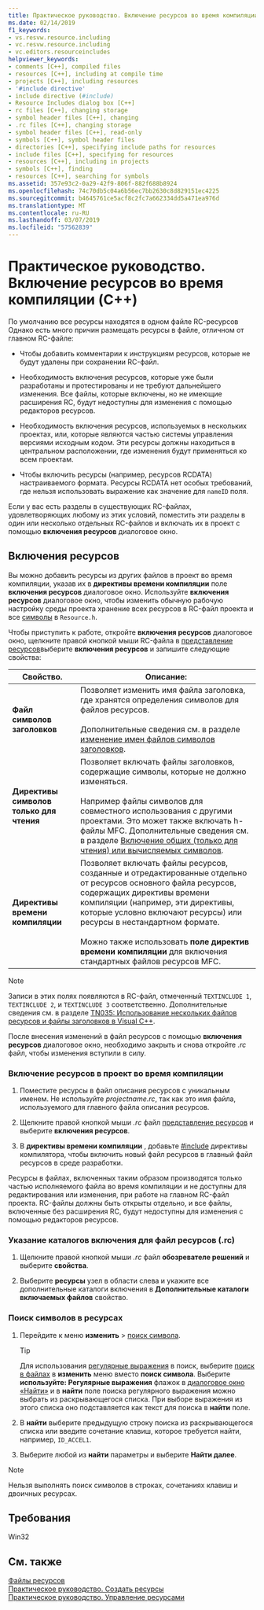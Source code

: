 ```yaml
---
title: Практическое руководство. Включение ресурсов во время компиляции (C++)
ms.date: 02/14/2019
f1_keywords:
- vs.resvw.resource.including
- vc.resvw.resource.including
- vc.editors.resourceincludes
helpviewer_keywords:
- comments [C++], compiled files
- resources [C++], including at compile time
- projects [C++], including resources
- '#include directive'
- include directive (#include)
- Resource Includes dialog box [C++]
- rc files [C++], changing storage
- symbol header files [C++], changing
- .rc files [C++], changing storage
- symbol header files [C++], read-only
- symbols [C++], symbol header files
- directories [C++], specifying include paths for resources
- include files [C++], specifying for resources
- resources [C++], including in projects
- symbols [C++], finding
- resources [C++], searching for symbols
ms.assetid: 357e93c2-0a29-42f9-806f-882f688b8924
ms.openlocfilehash: 74c70db5c04a6b56ec7bb2630c8d829151ec4225
ms.sourcegitcommit: b4645761ce5acf8c2fc7a662334dd5a471ea976d
ms.translationtype: MT
ms.contentlocale: ru-RU
ms.lasthandoff: 03/07/2019
ms.locfileid: "57562839"
---
```

# <a name="how-to-include-resources-at-compile-time-c"></a>Практическое руководство. Включение ресурсов во время компиляции (C++)

По умолчанию все ресурсы находятся в одном файле RC-ресурсов Однако есть много причин размещать ресурсы в файле, отличном от главном RC-файле:

- Чтобы добавить комментарии к инструкциям ресурсов, которые не будут удалены при сохранении RC-файл.

- Необходимость включения ресурсов, которые уже были разработаны и протестированы и не требуют дальнейшего изменения. Все файлы, которые включены, но не имеющие расширения RC, будут недоступны для изменения с помощью редакторов ресурсов.

- Необходимость включения ресурсов, используемых в нескольких проектах, или, которые являются частью системы управления версиями исходным кодом. Эти ресурсы должны находиться в центральном расположении, где изменения будут применяться ко всем проектам.

- Чтобы включить ресурсы (например, ресурсов RCDATA) настраиваемого формата. Ресурсы RCDATA нет особых требований, где нельзя использовать выражение как значение для `nameID` поля.

Если у вас есть разделы в существующих RC-файлах, удовлетворяющих любому из этих условий, поместить эти разделы в один или несколько отдельных RC-файлов и включать их в проект с помощью **включения ресурсов** диалоговое окно.

## <a name="resource-includes"></a>Включения ресурсов

Вы можно добавить ресурсы из других файлов в проект во время компиляции, указав их в **директивы времени компиляции** поле **включения ресурсов** диалоговое окно. Используйте **включения ресурсов** диалоговое окно, чтобы изменить обычную рабочую настройку среды проекта хранение всех ресурсов в RC-файл проекта и все [символы](../windows/symbols-resource-identifiers.md) в `Resource.h`.

Чтобы приступить к работе, откройте **включения ресурсов** диалоговое окно, щелкните правой кнопкой мыши RC-файла в [представление ресурсов](/windows/how-to-create-a-resource-script-file#create-resources)выберите **включения ресурсов** и запишите следующие свойства:

| Свойство. | Описание: |
|---|---|
| **Файл символов заголовков** | Позволяет изменить имя файла заголовка, где хранятся определения символов для файлов ресурсов.<br/><br/>Дополнительные сведения см. в разделе [изменение имен файлов символов заголовков](../windows/changing-the-names-of-symbol-header-files.md). |
| **Директивы символов только для чтения** | Позволяет включать файлы заголовков, содержащие символы, которые не должно изменяться.<br/><br/>Например файлы символов для совместного использования с другими проектами. Это может также включать h-файлы MFC. Дополнительные сведения см. в разделе [Включение общих (только для чтения) или вычисляемых символов](../windows/including-shared-read-only-or-calculated-symbols.md). |
| **Директивы времени компиляции** | Позволяет включать файлы ресурсов, созданные и отредактированные отдельно от ресурсов основного файла ресурсов, содержащих директивы времени компиляции (например, эти директивы, которые условно включают ресурсы) или ресурсы в нестандартном формате.<br/><br/>Можно также использовать **поле директив времени компиляции** для включения стандартных файлов ресурсов MFC. |

> [!NOTE]
> Записи в этих полях появляются в RC-файл, отмеченный `TEXTINCLUDE 1`, `TEXTINCLUDE 2`, и `TEXTINCLUDE 3` соответственно. Дополнительные сведения см. в разделе [TN035: Использование нескольких файлов ресурсов и файлы заголовков в Visual C++](../mfc/tn035-using-multiple-resource-files-and-header-files-with-visual-cpp.md).

После внесения изменений в файл ресурсов с помощью **включения ресурсов** диалоговое окно, необходимо закрыть и снова откройте *.rc* файл, чтобы изменения вступили в силу.

### <a name="to-include-resources-in-your-project-at-compile-time"></a>Включение ресурсов в проект во время компиляции

1. Поместите ресурсы в файл описания ресурсов с уникальным именем. Не используйте *projectname.rc*, так как это имя файла, используемого для главного файла описания ресурсов.

1. Щелкните правой кнопкой мыши *.rc* файл [представление ресурсов](/windows/how-to-create-a-resource-script-file#create-resources) и выберите **включения ресурсов**.

1. В **директивы времени компиляции** , добавьте [#include](../preprocessor/hash-include-directive-c-cpp.md) директивы компилятора, чтобы включить новый файл ресурсов в главный файл ресурсов в среде разработки.

Ресурсы в файлах, включенных таким образом производятся только частью исполняемого файла во время компиляции и не доступны для редактирования или изменения, при работе на главном RC-файл проекта. RC-файлы должны быть открыты отдельно, и все файлы, включенные без расширения RC, будут недоступны для изменения с помощью редакторов ресурсов.

### <a name="to-specify-include-directories-for-a-specific-resource-rc-file"></a>Указание каталогов включения для файл ресурсов (.rc)

1. Щелкните правой кнопкой мыши *.rc* файл **обозревателе решений** и выберите **свойства**.

1. Выберите **ресурсы** узел в области слева и укажите все дополнительные каталоги включения в **Дополнительные каталоги включаемых файлов** свойство.

### <a name="to-find-symbols-in-resources"></a>Поиск символов в ресурсах

1. Перейдите к меню **изменить** > [поиск символа](/visualstudio/ide/go-to).

   > [!TIP]
   > Для использования [регулярные выражения](/visualstudio/ide/using-regular-expressions-in-visual-studio) в поиск, выберите [поиск в файлах](/visualstudio/ide/reference/find-command) в **изменить** меню вместо **поиск символа**. Выберите **используйте: Регулярные выражения** флажок в [диалоговое окно «Найти»](/visualstudio/ide/finding-and-replacing-text) и в **найти** поле поиска регулярного выражения можно выбрать из раскрывающегося списка. При выборе выражения из этого списка оно подставляется как текст для поиска в **найти** поле.

1. В **найти** выберите предыдущую строку поиска из раскрывающегося списка или введите сочетание клавиш, которое требуется найти, например, `ID_ACCEL1`.

1. Выберите любой из **найти** параметры и выберите **Найти далее**.

> [!NOTE]
> Нельзя выполнять поиск символов в строках, сочетаниях клавиш и двоичных ресурсах.

## <a name="requirements"></a>Требования

Win32

## <a name="see-also"></a>См. также

[Файлы ресурсов](../windows/resource-files-visual-studio.md)<br/>
[Практическое руководство. Создать ресурсы](../windows/how-to-create-a-resource-script-file.md)<br/>
[Практическое руководство. Управление ресурсами](../windows/how-to-copy-resources.md)<br/>